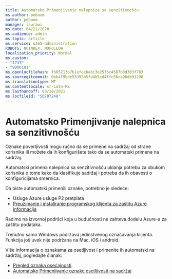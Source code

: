 ```yaml
---
title: Automatsko Primenjivanje nalepnica sa senzitivnošću
ms.author: pebaum
author: pebaum
manager: laurawi
ms.date: 04/21/2020
ms.audience: admin
ms.topic: article
ms.service: o365-administration
ROBOTS: NOINDEX, NOFOLLOW
localization_priority: Normal
ms.custom:
- "1737"
- "9000181"
ms.openlocfilehash: fb05213b7b1efecbabc3e25f6c4587b0d303f783
ms.sourcegitcommit: 0eb4f9bde53395b5fd4b5cd4ffc56ca96db91298
ms.translationtype: MT
ms.contentlocale: sr-Latn-RS
ms.lasthandoff: 03/10/2021
ms.locfileid: "50707248"
---
```

# <a name="auto-apply-sensitivity-labels"></a>Automatsko Primenjivanje nalepnica sa senzitivnošću

Oznake poverljivosti mogu ručno da se primene na sadržaj od strane korisnika ili možete da ih konfigurišete tako da se automatski primene na sadržaj.

Automatski primena nalepnica sa senzitivnošću uklanja potrebu za obukom korisnika o tome kako da klasifikuje sadržaj i potreba da ih obavesti o konfiguricijama smernica.

Da biste automatski primenili oznake, potrebno je sledeće:

- Usluge Azure usluge P2 pretplata
- [Preuzimanje i instaliranje programskog klijenta za zaštitu Azure informacija](https://docs.microsoft.com/azure/information-protection/rms-client/install-unifiedlabelingclient-app)

Radimo na izvornoj podršci koja u budućnosti ne zahteva dodelu Azure-a za zaštitu podataka.

Trenutno samo Windows podržava jedinstvenog označavanja klijenta.  Funkcija još uvek nije podržana na Mac, iOS i android.

Više informacija o oznakama za osetljivost i primenite ih automatski na sadržaj, pogledajte članak:

- [Pregled oznaka osećajnosti](https://docs.microsoft.com/microsoft-365/compliance/sensitivity-labels)
- [Automatsko Primenjivanje oznake osetljivosti na sadržaj](https://docs.microsoft.com/microsoft-365/compliance/apply-sensitivity-label-automatically)